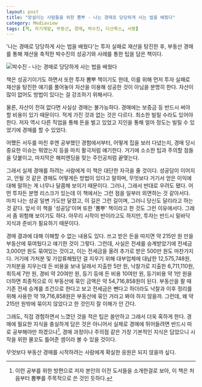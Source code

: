 ```yaml
---
layout: post
title: "망설이는 사람들을 위한 뽐뿌 - 나는 경매로 당당하게 사는 법을 배웠다"
category: Mediaview
tags: [책, 자기계발, 부동산, 경매, 박수진, 다산북스, 서평]
---
```


'나는 경매로 당당하게 사는 법을 배웠다'는 투자 실패로 재산을 탕진한 후, 부동산 경매를 통해 재산을 축적한 박수진의 성공기와 사례를 통한 팁을 담은 책이다.

![박수진 - 나는 경매로 당당하게 사는 법을 배웠다](https://lh3.googleusercontent.com/-BDUAC-Vt264/WM6MprTrlOI/AAAAAAAATJo/BqEDGT3YqkgVRrCSk9TgnHBMJpcnIO67gCE0/s360/live-proudly-with-a-real-estate-auction-book.jpg "부동산 경매 방법을 깊게 다룬 지식서는 아니고, 성공기와 팁을 담은 일종의 뽐뿌 책이다.")

책은 성공기이기도 하면서 또한 투자 뽐뿌 책이기도 한데,
이를 위해 먼저 투자 실패로 재산을 탕진한 얘기를 풀어놓아 자산을 이용해 성공한 것이 아님을 분명히 한다.
자산이 많이 없어도 방법이 있다는 걸 강조하기 위해서다.

물론, 자산이 전혀 없다면 사실상 경매는 불가능하다.
경매에는 보증금 등 반드시 써야 할 비용이 있기 때문이다.
적게 가진 것과 없는 것은 다르다.
최소한 빌릴 수라도 있어야 한다.
저자 역시 다른 직업을 통해 돈을 벌고 있었고 지인을 통해 얼마 정도는 빌릴 수 있었기에 경매를 할 수 있었다.

어쨌든 서두를 마친 후엔 공부했던 경험에서부터, 어떻게 집을 보러 다녔는지, 경매 당시 중요한 이슈는 뭐였는지 등을 마치 활극처럼 얘기한다.
거기에 소소한 팁과 주의할 점들을 덧붙이고, 마지막은 해피엔딩을 맞는 주인공처럼 끝맺는다.

그래서 실제 경매를 하려는 사람에게 이 책은 대단한 자극을 줄 것이다.
성공담이 이어지고, 안될 것 같은 경매도 어떻게든 방법이 있다고 말하며,
무엇보다 거기서 얻은 이익에 대해 말하는 게 너무나 달콤해 보이기 때문이다.
그러나, 그래서 반대로 우려도 됐다.
어떤 투자든 분명 리스크가 있는데 이 책에서는 그런 점을 일부러 외면하는 것 같아서다.
마치 나는 성공 일변 가도만 달렸고, 이 길은 그런 길이며, 그러니 당신도 달리라고 하는 것 같다.
앞서 이 책을 '성공담'이며 또한 '뽐뿌' 책이라고 한 것도 그런 이유에서다.
그래서 좀 위험해 보이기도 하다.
아무리 시작이 반이라고도 하지만,
투자는 반드시 밑바닥 지식과 준비가 필요하기 때문이다.

경매 결과에 대해 이해할 수 없는 내용도 있다.
쓰고 받은 돈을 따지면 약 215만 원 만을 부동산에 묶여뒀다고 얘기한 것이 그렇다.<!-- 179p -->
그런데, 사실은 전세를 승계받았기에 전세금 3,000만 원도 묶여있는 것이고,
이는 전세금을 올려 추가로 받은 500만 원도 마찬가지다.
거기에 가처분 및 가압류해뒀던 걸 지우기 위해 대부업체에 대납한 12,575,748원,
가처분을 지우는데 든 비용을 보내 달래서 지출한 5만 원,
낙찰가로 지출한 6,711,110원,
취득세 7만 원,
경비 약 20여만 원,
등기 등에 든 비용 10여만 원,
등기비용 약 1만 원을 더하면
최종적으로 이 부동산에 묶인 금액은 약 54,716,858원이 된다.
부동산을 팔 때 기존 전세 승계를 조건으로 한다고 보고 전세금은 뺀다고 하더라도
낙찰과 이후 정리를 위해 사용한 약 19,716,858원은 부동산에 묶인 거라고 봐야 하지 않을까.
그런데, 왜 약 215만 원밖에 묶이지 않았다고 한 것인지 잘 이해가 안 간다.

그래도, 직접 경험하면서 느꼈던 것을 적은 팁은 쓸만하고 그래서 더욱 혹하게 한다.
경매에 필요한 지식을 충실하게 담은 것은 아니어서
실제로 경매에 뛰어들려면 반드시 따로 공부해야만 하겠으나[^1],
경매 과정이나 주의점 같은 가장 기본적인 지식은 담았으니
시작을 위한 물꼬도 틀어준 셈이라 볼 수 있을 것이다.

무엇보다 부동산 경매를 시작하려는 사람에게 확실한 응원은 되지 않을까 싶다.

[^1]: 이런 공부를 위한 방편으로 저자 본인의 이전 도서들을 소개한걸로 보아, 이 책은 처음부터 뽐뿌를 주목적으로 쓴 것인 듯하다.
